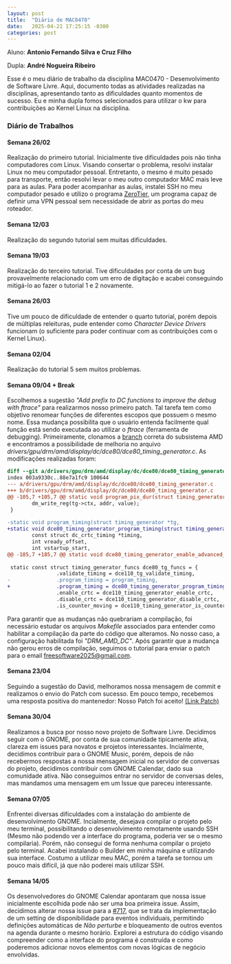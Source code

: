 ```yaml
---
layout: post
title:  "Diário de MAC0470"
date:   2025-04-21 17:25:15 -0300
categories: post
---
```


Aluno: **Antonio Fernando Silva e Cruz Filho**

Dupla: **André Nogueira Ribeiro**

Esse é o meu diário de trabalho da disciplina MAC0470 - Desenvolvimento de Software Livre. Aqui, documento todas as atividades realizadas na disciplinas, apresentando tanto as dificuldades quanto momentos de sucesso. Eu e minha dupla fomos selecionados para utilizar o kw para contribuições ao Kernel Linux na disciplina.


### **Diário de Trabalhos**

#### **Semana 26/02**

Realização do primeiro tutorial. Inicialmente tive dificuldades pois não tinha computadores com Linux. Visando consertar o problema, resolvi instalar Linux no meu computador pessoal. Entretanto, o mesmo é muito pesado para transporte, então resolvi levar o meu outro computador MAC mais leve para as aulas. Para poder acompanhar as aulas, instalei SSH no meu computador pesado e utilizo o programa [ZeroTier](https://www.zerotier.com/), um programa capaz de definir uma VPN pessoal sem necessidade de abrir as portas do meu roteador.

#### **Semana 12/03**

Realização do segundo tutorial sem muitas dificuldades.

#### **Semana 19/03**

Realização do terceiro tutorial. Tive dificuldades por conta de um bug provavelmente relacionado com um erro de digitação e acabei conseguindo mitigá-lo ao fazer o tutorial 1 e 2 novamente.

#### **Semana 26/03**

Tive um pouco de dificuldade de entender o quarto tutorial, porém depois de múltiplas releituras, pude entender como _Character Device Drivers_ funcionam (o suficiente para poder continuar com as contribuições com o Kernel Linux).

#### **Semana 02/04**

Realização do tutorial 5 sem muitos problemas.

#### **Semana 09/04 + Break**

Escolhemos a sugestão _"Add prefix to DC functions to improve the debug with ftrace"_ para realizarmos nosso primeiro patch. Tal tarefa tem como objetivo renomear funções de diferentes escopos que possuem o mesmo nome. Essa mudança possibilita que o usuário entenda facilmente qual função está sendo executada ao utilizar o *ftrace* (ferramenta de debugging). Primeiramente, clonamos a [branch](https://gitlab.freedesktop.org/agd5f/linux) correta do subsistema AMD e encontramos a possibilidade de melhoria no arquivo _drivers/gpu/drm/amd/display/dc/dce80/dce80_timing_generator.c_. As modificações realizadas foram:

```diff
diff --git a/drivers/gpu/drm/amd/display/dc/dce80/dce80_timing_generator.c b/drivers/gpu/drm/amd/display/dc/dce80/dce80_timing_generator.c
index 003a9330c..88e7a1fc9 100644
--- a/drivers/gpu/drm/amd/display/dc/dce80/dce80_timing_generator.c
+++ b/drivers/gpu/drm/amd/display/dc/dce80/dce80_timing_generator.c
@@ -105,7 +105,7 @@ static void program_pix_dur(struct timing_generator *tg, uint32_t pix_clk_100hz)
        dm_write_reg(tg->ctx, addr, value);
 }
 
-static void program_timing(struct timing_generator *tg,
+static void dce80_timing_generator_program_timing(struct timing_generator *tg,
        const struct dc_crtc_timing *timing,
        int vready_offset,
        int vstartup_start,
@@ -185,7 +185,7 @@ static void dce80_timing_generator_enable_advanced_request(
 
 static const struct timing_generator_funcs dce80_tg_funcs = {
                .validate_timing = dce110_tg_validate_timing,
-               .program_timing = program_timing,
+               .program_timing = dce80_timing_generator_program_timing,
                .enable_crtc = dce110_timing_generator_enable_crtc,
                .disable_crtc = dce110_timing_generator_disable_crtc,
                .is_counter_moving = dce110_timing_generator_is_counter_moving,
```


Para garantir que as mudanças não quebrariam a compilação, foi necessário estudar os arquivos *Makefile* associados para entender como habilitar a compilação da parte do código que alteramos. No nosso caso, a configuração habilitada foi *"DRM_AMD_DC"*. Após garantir que a mudança não gerou erros de compilação, seguimos o tutorial para enviar o patch para o email freesoftware2025@gmail.com.

#### Semana 23/04

Seguindo a sugestão do David, melhoramos nossa mensagem de commit e realizamos o envio do Patch com sucesso. Em pouco tempo, recebemos uma resposta positiva do mantenedor: Nosso Patch foi aceito! [(Link Patch)](https://lore.kernel.org/amd-gfx/CADnq5_OrVtVXCoDxZU8ngFpDywFj3c6Wx-MOt2DJUdiU3SKp2w@mail.gmail.com/T/#t)

#### Semana 30/04

Realizamos a busca por nosso novo projeto de Software Livre. Decidimos seguir com o GNOME, por conta de sua comunidade tipicamente ativa, clareza em issues para novatos e projetos interessantes. Incialmente, decidimos contribuir para o GNOME Music, porém, depois de não recebermos respostas a nossa mensagem inicial no servidor de conversas do projeto, decidimos contribuir com GNOME Calendar, dado sua comunidade ativa. Não conseguimos entrar no servidor de conversas deles, mas mandamos uma mensagem em um Issue que pareceu interessante. 

#### Semana 07/05

Enfrentei diversas dificuldades com a instalação do ambiente de desenvolvimento GNOME. Incialmente, desejava compilar o projeto pelo meu terminal, possibilitando o desenvolvimento remotamente usando SSH (Mesmo não podendo ver a interface do programa, poderia ver se o mesmo compilaria). Porém, não consegui de forma nenhuma compilar o projeto pelo terminal. Acabei instalando o Builder em minha máquina e utilizando sua interface. Costumo a utilizar meu MAC, porém a tarefa se tornou um pouco mais difícil, já que não poderei mais utilizar SSH. 

#### Semana 14/05

Os desenvolvedores do GNOME Calendar apontaram que nossa issue inicialmente escolhida pode não ser uma boa primeira issue. Assim, decidimos alterar nossa issue para a [#717](https://gitlab.gnome.org/GNOME/gnome-calendar/-/issues/717), que se trata da implementação de um setting de disponibilidade para eventos individuais, permitindo definições automáticas de *Não perturbe* e bloqueamento de outros eventos na agenda durante o mesmo horário. Explorei a estrutura do código visando compreender como a interface do programa é construída e como poderemos adicionar novos elementos com novas lógicas de negócio envolvidas. 